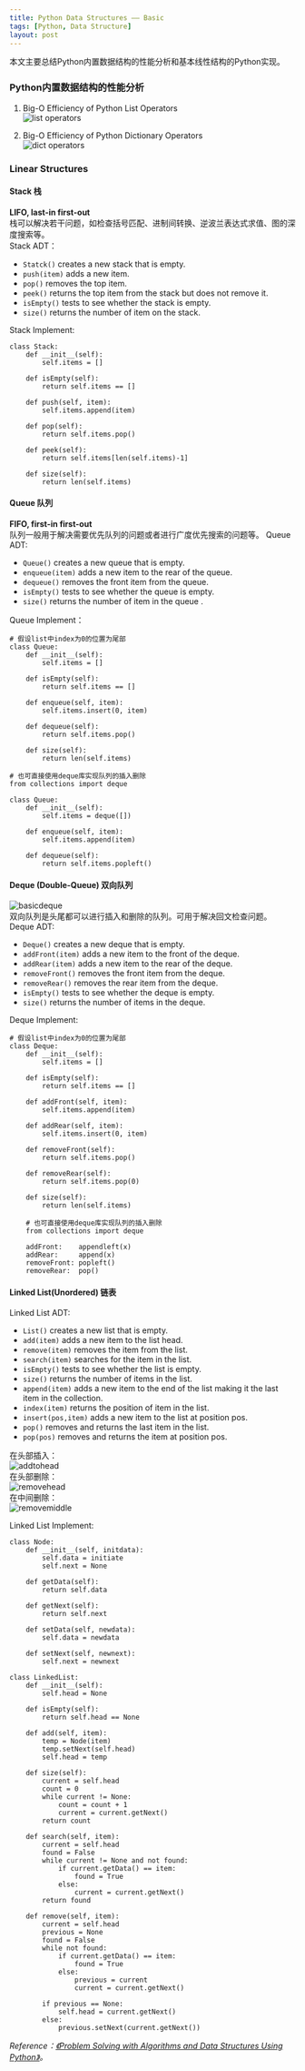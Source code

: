 ```yaml
---
title: Python Data Structures —— Basic	   
tags: [Python, Data Structure]		
layout: post
---
```

本文主要总结Python内置数据结构的性能分析和基本线性结构的Python实现。

### Python内置数据结构的性能分析
1. Big-O Efficiency of Python List Operators	
![list operators](/assets/blog/20140803_list.png)

2. Big-O Efficiency of Python Dictionary Operators	
![dict operators](/assets/blog/20140803_dict.png)

### Linear Structures
#### Stack 栈
**LIFO, last-in first-out**		
栈可以解决若干问题，如检查括号匹配、进制间转换、逆波兰表达式求值、图的深度搜索等。		
Stack ADT：

+ `Statck()` creates a new stack that is empty.
+ `push(item)` adds a new item.
+ `pop()` removes the top item.
+ `peek()` returns the top item from the stack but does not remove it.
+ `isEmpty()` tests to see whether the stack is empty.
+ `size()` returns the number of item on the stack.

Stack Implement:

    class Stack:
		def __init__(self):
			self.items = []

		def isEmpty(self):
			return self.items == []

		def push(self, item):
			self.items.append(item)

		def pop(self):
			return self.items.pop()

		def peek(self):
			return self.items[len(self.items)-1]

		def size(self):
			return len(self.items)

#### Queue 队列
**FIFO, first-in first-out**		
队列一般用于解决需要优先队列的问题或者进行广度优先搜索的问题等。
Queue ADT:

+ `Queue()` creates a new queue that is empty.
+ `enqueue(item)` adds a new item to the rear of the queue.
+ `dequeue()` removes the front item from the queue.
+ `isEmpty()` tests to see whether the queue is empty.
+ `size()` returns the number of item in the queue .

Queue Implement：

    # 假设list中index为0的位置为尾部
    class Queue:
		def __init__(self):
			self.items = []

		def isEmpty(self):
			return self.items == []

		def enqueue(self, item):
			self.items.insert(0, item)

		def dequeue(self):
			return self.items.pop()

		def size(self):
			return len(self.items)

	# 也可直接使用deque库实现队列的插入删除
	from collections import deque

	class Queue:
	    def __init__(self):
	        self.items = deque([])

	    def enqueue(self, item):
	        self.items.append(item)

	    def dequeue(self):
	        return self.items.popleft()


#### Deque (Double-Queue) 双向队列

![basicdeque](/assets/blog/20140803_basicdeque.png)		
双向队列是头尾都可以进行插入和删除的队列。可用于解决回文检查问题。
Deque ADT:

+ `Deque()` creates a new deque that is empty.
+ `addFront(item)` adds a new item to the front of the deque.
+ `addRear(item)` adds a new item to the rear of the deque.
+ `removeFront()` removes the front item from the deque.
+ `removeRear()` removes the rear item from the deque.
+ `isEmpty()` tests to see whether the deque is empty.
+ `size()` returns the number of items in the deque.

Deque Implement:

    # 假设list中index为0的位置为尾部
    class Deque:
		def __init__(self):
			self.items = []

		def isEmpty(self):
			return self.items == []

		def addFront(self, item):
			self.items.append(item)

		def addRear(self, item):
			self.items.insert(0, item)

		def removeFront(self):
			return self.items.pop()

		def removeRear(self):
			return self.items.pop(0)

		def size(self):
			return len(self.items)

        # 也可直接使用deque库实现队列的插入删除
	    from collections import deque

	    addFront:    appendleft(x)
	    addRear:     append(x)
	    removeFront: popleft()
	    removeRear:  pop()

#### Linked List(Unordered) 链表

Linked List ADT:

+ `List()` creates a new list that is empty.
+ `add(item)` adds a new item to the list head.
+ `remove(item)` removes the item from the list.
+ `search(item)` searches for the item in the list.
+ `isEmpty()` tests to see whether the list is empty.
+ `size()` returns the number of items in the list.
+ `append(item)` adds a new item to the end of the list making it the last item in the collection.
+ `index(item)` returns the position of item in the list.
+ `insert(pos,item)` adds a new item to the list at position pos.
+ `pop()` removes and returns the last item in the list.
+ `pop(pos)` removes and returns the item at position pos.

在头部插入：	
![addtohead](/assets/blog/20140803_addtohead.png)	
在头部删除：	
![removehead](/assets/blog/20140803_removehead.png)		
在中间删除：			
![removemiddle](/assets/blog/20140803_removemiddle.png)

Linked List Implement:

    class Node:
		def __init__(self, initdata):
			self.data = initiate
			self.next = None

		def getData(self):
			return self.data

		def getNext(self):
			return self.next

		def setData(self, newdata):
			self.data = newdata

		def setNext(self, newnext):
			self.next = newnext

    class LinkedList:
		def __init__(self):
			self.head = None

		def isEmpty(self):
			return self.head == None

		def add(self, item):
			temp = Node(item)
			temp.setNext(self.head)
			self.head = temp

		def size(self):
			current = self.head
			count = 0
			while current != None:
				count = count + 1
				current = current.getNext()
			return count

		def search(self, item):
			current = self.head
			found = False
			while current != None and not found:
				if current.getData() == item:
					found = True
				else:
					current = current.getNext()
			return found

		def remove(self, item):
			current = self.head
			previous = None
			found = False
			while not found:
				if current.getData() == item:
					found = True
				else:
					previous = current
					current = current.getNext()

			if previous == None:
				self.head = current.getNext()
			else:
				previous.setNext(current.getNext())

				
*Reference：[《Problem Solving with Algorithms and Data Structures Using Python》](http://interactivepython.org/courselib/static/pythonds/index.html)。*
